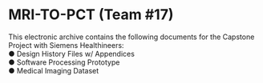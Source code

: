 # MRI-TO-PCT (Team #17)
 
 This electronic archive contains the following documents for the Capstone Project with Siemens Healthineers:                    
 ● Design History Files w/ Appendices                                                                                          
 ● Software Processing Prototype                                                                                         
 ● Medical Imaging Dataset
